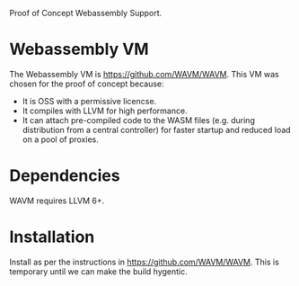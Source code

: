Proof of Concept Webassembly Support.

# Webassembly VM

The Webassembly VM is https://github.com/WAVM/WAVM.  This VM was chosen for the
proof of concept because:

  - It is OSS with a permissive licencse.
  - It compiles with LLVM for high performance.
  - It can attach pre-compiled code to the WASM files (e.g. during distribution
      from a central controller) for faster startup and reduced load on a pool
      of proxies.

# Dependencies

WAVM requires LLVM 6+.

# Installation

Install as per the instructions in https://github.com/WAVM/WAVM.
This is temporary until we can make the build hygentic.

